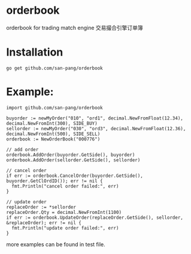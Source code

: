 # orderbook
orderbook for trading match engine 交易撮合引擎订单簿

# Installation
```
go get github.com/san-pang/orderbook
```

# Example:  
```
import github.com/san-pang/orderbook

buyorder := newMyOrder("010", "ord1", decimal.NewFromFloat(12.34), decimal.NewFromInt(300), SIDE_BUY)
sellorder := newMyOrder("030", "ord3", decimal.NewFromFloat(12.36), decimal.NewFromInt(500), SIDE_SELL)
orderbook := NewOrderBook("000776")

// add order
orderbook.AddOrder(buyorder.GetSide(), buyorder)
orderbook.AddOrder(sellorder.GetSide(), sellorder)

// cancel order
if err := orderbook.CancelOrder(buyorder.GetSide(), buyorder.GetClOrdID()); err != nil {
  fmt.Println("cancel order failed:", err)
}

// update order
replaceOrder := *sellorder
replaceOrder.Qty = decimal.NewFromInt(1100)
if err := orderbook.UpdateOrder(replaceOrder.GetSide(), sellorder, &replaceOrder); err != nil {
  fmt.Println("update order failed:", err)
}
```

more examples can be found in test file.
